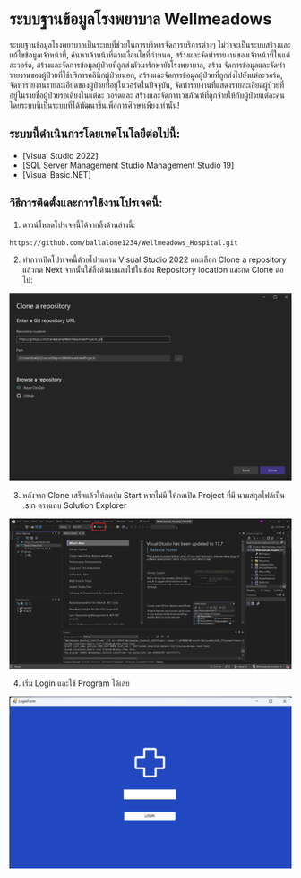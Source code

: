 # ระบบฐานข้อมูลโรงพยาบาล Wellmeadows
 ระบบฐานข้อมูลโรงพยาบาลเป็นระบบที่ช่วยในการบริหารจัดการบริการต่างๆ ไม่ว่าจะเป็นระบบสร้างและแก้ไขข้อมูลเจ้าหน้าที่, ค้นหาเจ้าหน้าที่ตามเงื่อนไขที่กำหนด, สร้างและจัดทำรายงานของเจ้าหน้าที่ในแต่ละวอร์ด, สร้างและจัดการข้อมูลผู้ป่วยที่ถูกส่งตัวมารักษายังโรงพยาบาล, สร้าง จัดการข้อมูลและจัดทำรายงานของผู้ป่วยที่ใช้บริการคลินิกผู้ป่วยนอก, สร้างและจัดการข้อมูลผู้ป่วยที่ถูกส่งไปยังแต่ละวอร์ด, จัดทำรายงานรายละเอียดของผู้ป่วยที่อยู่ในวอร์ดในปัจจุบัน, จัดทำรายงานที่แสดงรายละเอียดผู้ป่วยที่อยู่ในรายชื่อผู้ป่วยรอเตียงในแต่ละ
 วอร์ดและ สร้างและจัดการเวชภัณฑ์ที่ถูกจ่ายให้กับผู้ป่วยแต่ละคน โดยระบบนี้เป็นระบบที่ได้พัฒนาขึ้นเพื่อการศึกษาเพียงเท่านั้น!

## ระบบนี้ดำเนินการโดยเทคโนโลยีต่อไปนี้:
- [Visual Studio 2022]
- [SQL Server Management Studio Management Studio 19]
- [Visual Basic.NET]

## วิธีการติดตั้งและการใช้งานโปรเจคนี้:
1. ดาวน์โหลดโปรเจคนี้ได้จากลิ้งด้านล่างนี้:
```sh
https://github.com/ballalone1234/Wellmeadows_Hospital.git
```
2. ทำการเปิดโปรเจคนี้ด้วยโปรแกรม Visual Studio 2022 และเลือก Clone a repository แล้วกด Next จากนั้นใส่ลิ้งด้านบนลงไปในช่อง Repository location และกด Clone ต่อไป:

![image](./Pic/1.png)

3. หลังจาก Clone เสร็จแล้วให้กดปุ่ม Start หากไม่มี ให้กดเปิด Project ที่มี นามสกุลไฟล์เป็น .sin ตรงแถบ Solution Explorer

![image](./Pic/2.png)

4. เริ่ม Login และใช้ Program ได้เลย

 ![image](./Pic/3.png)
